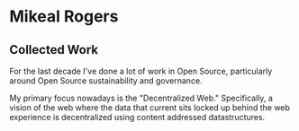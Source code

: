 # Mikeal Rogers

<Social />

## Collected Work

For the last decade I've done a lot of work in Open Source, particularly around Open Source sustainability and governance.

My primary focus nowadays is the "Decentralized Web." Specifically, a vision of the web where the data that current
sits locked up behind the web experience is decentralized using content addressed datastructures.
